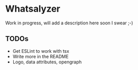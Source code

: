 # Whatsalyzer

Work in progress, will add a description here soon I swear ;-)

## TODOs

- Get ESLint to work with tsx
- Write more in the README
- Logo, data attributes, opengraph
